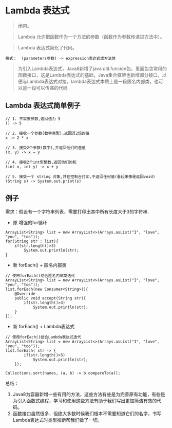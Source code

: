 # Lambda 表达式

> 闭包。

> Lambda 允许把函数作为一个方法的参数（函数作为参数传递进方法中）。

> Lambda 表达式简化了代码。

```text
格式：  (parameters参数) -> expression表达式或方法体
```

> 为引入Lambda表达式，Java8新增了java.util.funcion包，里面包含常用的函数接口，这是Lambda表达式的基础，Java集合框架也新增部分接口，以便与Lambda表达式对接。lambda表达式本质上是一段匿名内部类，也可以是一段可以传递的代码

## Lambda 表达式简单例子
```text
// 1. 不需要参数,返回值为 5  
() -> 5  
  
// 2. 接收一个参数(数字类型),返回其2倍的值  
x -> 2 * x  
  
// 3. 接受2个参数(数字),并返回他们的差值  
(x, y) -> x – y  
  
// 4. 接收2个int型整数,返回他们的和  
(int x, int y) -> x + y  
  
// 5. 接受一个 string 对象,并在控制台打印,不返回任何值(看起来像是返回void)  
(String s) -> System.out.print(s)
```

## 例子
需求：假设有一个字符串列表，需要打印出其中所有长度大于3的字符串.
- 原 增强的for循环
```text
ArrayList<String> list = new ArrayList<>(Arrays.asList("I", "love", "you", "too"));
for(String str : list){
    if(str.length()>3)
        System.out.println(str);
}
```
- 新 forEach() + 匿名内部类
```text
// 使用forEach()结合匿名内部类迭代
ArrayList<String> list = new ArrayList<>(Arrays.asList("I", "love", "you", "too"));
list.forEach(new Consumer<String>(){
    @Override
    public void accept(String str){
        if(str.length()>3)
            System.out.println(str);
    }
});
```
- 新 forEach() + Lambda表达式
```text
// 使用forEach()结合Lambda表达式迭代
ArrayList<String> list = new ArrayList<>(Arrays.asList("I", "love", "you", "too"));
list.forEach( str -> {
        if(str.length()>3)
            System.out.println(str);
    });
```

```text
Collections.sort(names, (a, b) -> b.compareTo(a));
```

总结：
1. Java8为容器新增一些有用的方法，这些方法有些是为完善原有功能，有些是为引入函数式编程，学习和使用这些方法有助于我们写出更加简洁有效的代码。
2. 函数接口虽然很多，但绝大多数时候我们根本不需要知道它们的名字，书写Lambda表达式时类型推断帮我们做了一切。
